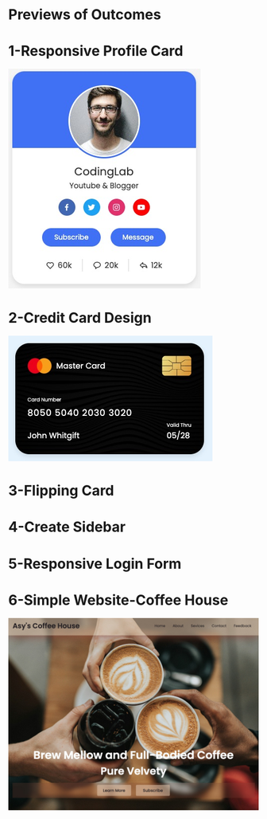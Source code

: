 # Previews of Outcomes

# 1-Responsive Profile Card
![project](/50%20html-css%20projects/0-Screen%20Shots/1-responsive-profile-card.jpg)
# 2-Credit Card Design
![projects](/50%20html-css%20projects/0-Screen%20Shots/2-credit%20card%20design.jpg)
# 3-Flipping Card
# 4-Create Sidebar
# 5-Responsive Login Form
# 6-Simple Website-Coffee House
![project](/50%20html-css%20projects/0-Screen%20Shots/Asy%20Coffee%20House.jpeg)